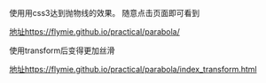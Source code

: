 使用用css3达到抛物线的效果。
随意点击页面即可看到

[地址https://flymie.github.io/practical/parabola/](https://flymie.github.io/practical/parabola/)

使用transform后变得更加丝滑

[地址https://flymie.github.io/practical/parabola/index_transform.html](https://flymie.github.io/practical/parabola/index_transform.html)
